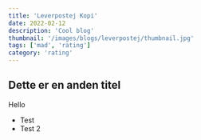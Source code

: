 ```yaml
---
title: 'Leverpostej Kopi'
date: 2022-02-12
description: 'Cool blog'
thumbnail: '/images/blogs/leverpostej/thumbnail.jpg'
tags: ['mad', 'rating']
category: 'rating'
---
```


## Dette er en anden titel

Hello

- Test
- Test 2
